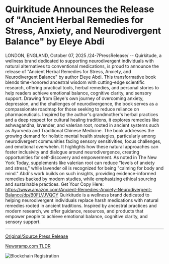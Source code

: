 # Quirkitude Announces the Release of "Ancient Herbal Remedies for Stress, Anxiety, and Neurodivergent Balance" by Eleye Abdi

LONDON, ENGLAND, October 07, 2025 /24-7PressRelease/ -- Quirkitude, a wellness brand dedicated to supporting neurodivergent individuals with natural alternatives to conventional medications, is proud to announce the release of "Ancient Herbal Remedies for Stress, Anxiety, and Neurodivergent Balance" by author Eleye Abdi.  This transformative book blends time-honored ancestral wisdom with cutting-edge scientific research, offering practical tools, herbal remedies, and personal stories to help readers achieve emotional balance, cognitive clarity, and sensory support.  Drawing from Eleye's own journey of overcoming anxiety, depression, and the challenges of neurodivergence, the book serves as a compassionate roadmap for those seeking to reduce reliance on pharmaceuticals. Inspired by the author's grandmother's herbal practices and a deep respect for cultural healing traditions, it explores remedies like ashwagandha, lavender, and valerian root, rooted in ancient systems such as Ayurveda and Traditional Chinese Medicine.  The book addresses the growing demand for holistic mental health strategies, particularly among neurodivergent communities facing sensory sensitivities, focus challenges, and emotional overwhelm. It highlights how these natural approaches can foster inclusivity and dialogue around neurodivergence, creating opportunities for self-discovery and empowerment.  As noted in The New York Today, supplements like valerian root can reduce "levels of anxiety and stress," while lavender oil is recognized for being "calming for body and mind."  Abdi's work builds on such insights, providing evidence-informed remedies backed by modern studies, while emphasizing ethical sourcing and sustainable practices.  Get Your Copy Here: https://www.amazon.com/Ancient-Remedies-Anxiety-Neurodivergent-Balance/dp/B0FLVJVQCY  Quirkitude is a wellness brand dedicated to helping neurodivergent individuals replace harsh medications with natural remedies rooted in ancient traditions. Inspired by ancestral practices and modern research, we offer guidance, resources, and products that empower people to achieve emotional balance, cognitive clarity, and sensory support. 

---

[Original/Source Press Release](https://www.24-7pressrelease.com/press-release/527474/quirkitude-announces-the-release-of-ancient-herbal-remedies-for-stress-anxiety-and-neurodivergent-balance-by-eleye-abdi)
                    

[Newsramp.com TLDR](https://newsramp.com/curated-news/ancient-herbal-remedies-transform-neurodivergent-wellness/240ce362f4f254222393f2f251370fe8) 

 

 



![Blockchain Registration](https://cdn.newsramp.app/24-7PressRelease/qrcode/2510/7/isleRBkP.webp)